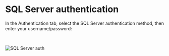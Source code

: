 # SQL Server authentication

In the Authentication tab, select the SQL Server authentication method, then enter your username/password:

&nbsp;

![SQL Server auth](<lib/SQL Server auth.png>)

&nbsp;

&nbsp;

